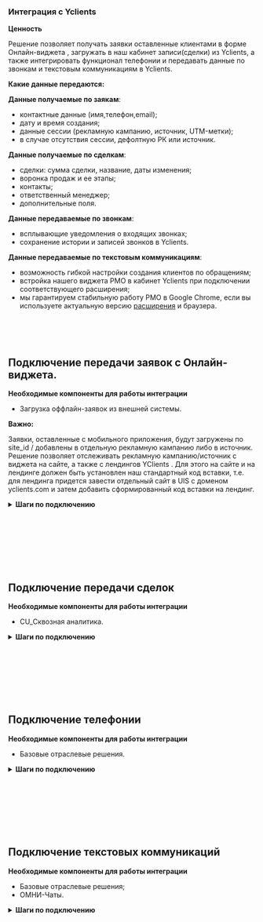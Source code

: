### Интеграция с Yclients  <br />

**Ценность**  <br /> 

Решение позволяет получать заявки оставленные клиентами в форме Онлайн-виджета , загружать в наш кабинет записи(сделки) из Yclients, а также интегрировать функционал телефонии и передавать данные по звонкам и текстовым коммуникациям в Yclients. <br />  
 
**Какие данные передаются:**    <br />

**Данные получаемые по заякам**:   <br />

- контактные данные (имя,телефон,email);  
- дату и время создания; 
- данные сессии (рекламную кампанию, источник, UTM-метки);  
- в случае отсутствия сессии, дефолтную РК или источник.<br />


**Данные получаемые по сделкам**:    <br />
- сделки: сумма сделки, название, даты изменения; 
- воронка продаж и ее этапы;
- контакты;
- ответственный менеджер;
- дополнительные поля.  <br />

**Данные передаваемые по звонкам**:  <br />

- всплывающие уведомления о входящих звонках;
- сохранение истории и записей звонков в Yclients. <br />

**Данные передаваемые по текстовым коммуникациям**:  <br />

- возможность гибкой настройки создания клиентов по обращениям;
- встройка нашего виджета РМО в кабинет Yclients при подключении соответствующего расширения;
- мы гарантируем стабильную работу РМО в Google Chrome, если вы используете актуальную версию [расширения](https://chromewebstore.google.com/detail/uis/nfaolaoglkcldagbicdoppghadihjffl?hl=ru) и браузера. <br />

<br />
<br />
<br />

## Подключение передачи заявок с Онлайн-виджета.  <br />

**Необходимые компоненты для работы интеграции**  <br />  
- Загрузка оффлайн-заявок из внешней системы.  <br />

**Важно:** 

Заявки, оставленные с мобильного приложения, будут загружены по site_id / добавлены в отдельную рекламную кампанию либо в источник. <br />
Решение позволяет отслеживать рекламную кампанию/источник с виджета на сайте, а также с лендингов YClients .
Для этого на сайте и на лендинге должен быть установлен наш стандартный код вставки, т.е. для лендинга придется завести отдельный сайт в UIS с доменом yclients.com и затем добавить сформированный код вставки на лендинг.

<details>
 <summary style="font-weight:bold;"> Шаги по подключению </summary> <br />

1. Нажмите на переключатель "Yclients: передача заявок с Онлайн-виджета", чтобы активировать интеграцию. <br />
2. Выполните настройку интеграции. <br />

- **Настройте Webhook в Yclients** <br />

<details>
 <summary style="font-weight:bold;"> Подробнее </summary> <br />

Отправка хука настраивается в Yclients через создание собственного приложения, инструкция по созданию находится **[по ссылке](https://support.yclients.com/67-68-202?_ga=2.235690817.1118622726.1689663799-975683808.1687778856)** .  

- В поле «Адрес, на который отправлять уведомления» укажите url из параметра "Webhook URL".
- В настройке хука в разделе **"Отправлять события по сущностям"** выбираем **"Событие по записям", "Событие по клиентам"**.
  
![image](yc_hook.jpg)  

**Важно**: Если у вас несколько филиалов, для каждого из них необходимо настраивать события хука отдельно, так как настройки для каждого филиала хранятся независимо друг от друга. 

 
</details> 
<br />


- **Скрипт для вашего сайта** - скрипт устанавливаем на всех страницах сайта, где расположен виджет Yclients, а так же требуется добавить наш скрипт и стандартный код вставки в саму форму в YClients (инъекция скрипта).  <br />

**Важно**: <br />
    Инъекция скрипта доступна для всех клиентов в старом дизайне. В новом дизайне Yclients  добавляет данную функцию по запросу.  
   ![image](yc_f1.jpg) ![image](yc_f2.jpg)   
    Если клиент на сайт добавляет не виджет Yclients (кнопку), а отдельную ссылку на лендинг, то в этой ссылке необходимо добавить  class="yclick" <br />
   
   **Пример:** <br />
 
  <Alert backgroundColor="#c3e8d7">
   
  <code>&lt;a class=&quot;yclick&quot; href=&quot;https://n822081.yclients.com/&quot; target=&quot;_blank&quot;&gt;Открыть новую вкладку&lt;/a&gt;</code> <br />

   где "https://n822081.yclients.com/" - это домен страницы на которой стоит ваш виджет.
   
  </Alert>
  
  
  <br />
- **Тип трафика** — необходимо выбрать какую сущность использовать для обращений без сессии. По умолчанию выбран Источник. <br />
- В зависимости от выбора выводится либо список рекламных кампаний из личного кабинета, либо список источников и сайтов. Необходимо указать какую **Рекламную кампанию/источник и сайт** используем в случае отсутствия сессии. <br />

- **Тегировать обращения** - активируйте настройку, если необходимо тегировать загруженные заявки. <br />
- **Выберите теги** - задайте тег, который будет проставлен на загруженную заявку. <br />

3. Нажмите сохранить. <br />


  
После подключения интеграции заявки будут попадать в  Сырые данные -> Обращения и цели.  <br />
Для проверки корректности работы интеграции оставьте тестовую запись в Онлайн-виджете Yclients.

</details> 

<br />
<br />
<br />
<br />
<br />
<br />
<br />
  
## Подключение передачи сделок   <br />

**Необходимые компоненты для работы интеграции**   <br />
- CU_Сквозная аналитика.  <br />

<details>
 <summary style="font-weight:bold;"> Шаги по подключению </summary> <br />

 
1. Активируйте переключатель "Yclients передача сделок", для подключения интеграции. <br />
2. **Авторизация в Yclients** <br />

<details>
 <summary style="font-weight:bold;"> Подробнее </summary> <br />
 
   - Добавьте название авторизации, а также логин и пароль, от Yclients.
   - Нажмите сохранить. 

</details> 
<br />
3. Выполните настройку интеграции. <br />

- **Настройте Webhook в Yclients** <br />

<details>
 <summary style="font-weight:bold;"> Подробнее </summary> <br />

Отправка хука настраивается в Yclients через создание собственного приложения, инструкция по созданию находится **[по ссылке](https://support.yclients.com/67-68-202?_ga=2.235690817.1118622726.1689663799-975683808.1687778856)** .  

- После создания и подключения приложения, перейдите в "Настройки" - "Cистемные настройки" - "WebHook"
- В настройке хука в разделе **"Отправлять события по сущностям"** выбираем **"Событие по записям", "Событие по клиентам"**.
  
![image](yc_hook.jpg)  

**Важно**: если вы используете несколько филиалов, события хука необходимо настраивать отдельно, так как настройки для каждого филиала располагаются отдельно друг от друга.  


</details> 
<br />


После подключения интеграции сделки будут попадать в  Сырые данные -> Сделки.  <br />
Для проверки корректности работы интеграции создайте тестовую сделку в Yclients.


</details> 
<br />
<br />
<br />
<br />
<br />
<br />
<br />

## Подключение телефонии   <br />  

**Необходимые компоненты для работы интеграции**   <br />
- Базовые отраслевые решения.  <br />

<details>
 <summary style="font-weight:bold;"> Шаги по подключению </summary> <br />

1. Укажите **Учетные данные** <br />
- Для работы интеграции по телефонии, потребуются две авторизации;
- если ранее добавляли учетные данные Yclients, то выбрать их из списка, <br /> 
- если нет, то нажать "Добавить учетные данные" и заполнить значения:  
  **Подключение телефонии:**  <br />
 - Добавьте **User token** из Yclients в поле **Авторизация**.  <br />
 - User token можно получить в Телефония -> Интеграция, поле "Токен".

![image](yclients_1.jpg)
<br /> 
 
  **Подключение учетной записи:**  <br />    
  - название;<br />    
  - Введите логин и пароль, от Yclients.   
  <br />

2. **Обработка звонков** - внесите настройки обработки звонков.  
- **Сеть** - укажите название сети, с которой подключаете интеграцию. С каждой сетью интеграция подключается отдельно, так как User token в Yclients формируется под каждую сеть.
- **Внешние номера филиалов** - укажите соотношение вируальных номеров с филиалами выбраной сети. <br />
- **Филиал по умолчанию** - укажите филиал, в который будут попадать звонки с номеров не выбранных в настройке выше. <br />
- **Условия фильтрации** - задайте условия, если требуется фильтровать звонки по сайтам, источникам,сценариям и/или типам. <br />
- **Создавать клиента** - настройка позволяет создавать клиента по звонкам. <br />
3. Нажмите **сохранить**. <br />
4. В кабинете Yclients, после проведенных настроек, появятся дополнительные разделы в блоке Сеть –> Телефония: <br />  
Маршрутизация, Маршруты и Звонки (1), а статус интеграции изменится на Интеграция подключена (2)
![image](yclients_2.jpg)
<br />

В Yclients перейдите в раздел **Маршруты** и выстроите маршрут, по которому будет идти звонок. <br />
Маршрут по умолчанию всего один – Маршрут для всех пользователей. <br />
Настройка маршрута по умолчанию – сохранять историю звонков по маршруту в Истории сети.<br />

![image](Yclients_marshroot1.png) <br /> 

Кликните, чтобы открыть настройки. <br />

![image](Yclients_marshroot2.png) <br />

При такой настройке всплывающие уведомления о звонках работать не будут, а звонки будут видны только в истории звонков сети.  <br />
**Измените настройку** на ту, которая вам подходит: <br />
  - история звонков сети и всех салонов – всплывающее окно о звонке будет появляться во всех филиалах сети, звонок будет виден во всех филиалах в разделе Обзор – Звонки. 
  - история звонков сети и уведомленных салонов – всплывающее окно о звонке будет появляться в том филиале/филиалах, которые будут выбраны в этом маршруте. <br />
  
После настройки маршрута свяжите его с номером телефона/идентификатором абонента телефонии, sip или внутренний номер, на который поступают звонки. <br />
Для этого перейдите в раздел **Маршрутизация**.
 ![image](Yclients_marshrootizacia1.png) <br />
Укажите номер телефона своей компании без плюса, скобок, дефисов, пробелов и других символов и сохраните. <br />
Настройка в  Yclients завершена. <br />
<br />

Для проверки работы интеграции на тестовых звонках проверьте работы пунктов указаных в **"Данные передаваемые по звонкам"**. <br />
Если после всех настроек звонки в Yclients не появляются, проверьте, совпадают ли номера телефонов в маршрутизации Yclients и нашем Личном кабинете.


</details>   


<br />
<br />
<br />
<br />
<br />
<br />
<br />







## Подключение текстовых коммуникаций   <br />  

**Необходимые компоненты для работы интеграции**   <br />
- Базовые отраслевые решения;  <br />
- ОМНИ-Чаты.  <br />


<details>
 <summary style="font-weight:bold;"> Шаги по подключению </summary> <br />  
 
1.Укажите  **Учетные данные**  <br />  
Добавьте название авторизации, а также логин и пароль, от Yclients.  
 
  
2. **Передача заявок** <br />

- **Передавать заявки** - выберите настройку, если требуется передавать данные по заявкам в Yclients.
При её выборе выводятся дополнительные настройки вариантов передачи заявок. <br />

- **Соотношение филиалов** - задайте соответствие сайтов с вашими филиалами.<br />  
- **Филиал по умолчанию** - выберите филиал для всех сайтов не выбранных в настройке выше. <br />

- **Условия фильтрации** - задайте условия, если требуется фильтровать заявки по сайтам и/или типам.<br />    
- **Создавать клиента** - настройка позволяет создавать клиента по заявкам.  


3. **Передача чатов**  <br />

- **Передавать чаты** - выберите настройку, если требуется передавать данные по чатам в Yclients.
При её выборе выводятся дополнительные настройки вариантов передачи чатов.  <br />

- **Соотношение филиалов** - задайте соответствие сайтов с вашими филиалами.<br /> 

- **Филиал по умолчанию** - выберите филиал для всех сайтов не выбранных в настройке выше. <br /> 
 
- **Условия фильтрации** - задайте условия, если требуется фильтровать заявки по сайтам и/или типам.<br />  


- **Создавать клиента** - настройка позволяет создавать клиента по чатам.  
  При активации данной настройки выводятся дополнительные параметры, позволяющие выбрать на какое событие создавать клиента:
- начало чата;
- завершение чата;
- простановка тега.

4. Активируйте интеграцию.
5. Нажмите "Сохранить".

 


</details> 

